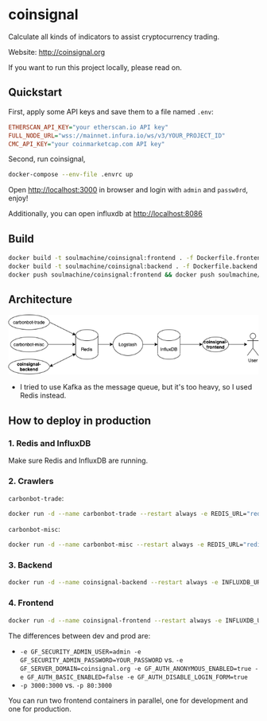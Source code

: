 # coinsignal

Calculate all kinds of indicators to assist cryptocurrency trading.

Website: <http://coinsignal.org>

If you want to run this project locally, please read on.

## Quickstart

First, apply some API keys and save them to a file named `.env`:

```ini
ETHERSCAN_API_KEY="your etherscan.io API key"
FULL_NODE_URL="wss://mainnet.infura.io/ws/v3/YOUR_PROJECT_ID"
CMC_API_KEY="your coinmarketcap.com API key"
```

Second, run coinsignal,

```bash
docker-compose --env-file .envrc up
```

Open <http://localhost:3000> in browser and login with `admin` and `passw0rd`, enjoy!

Additionally, you can open influxdb at <http://localhost:8086>

## Build

```bash
docker build -t soulmachine/coinsignal:frontend . -f Dockerfile.frontend
docker build -t soulmachine/coinsignal:backend . -f Dockerfile.backend
docker push soulmachine/coinsignal:frontend && docker push soulmachine/coinsignal:backend
```

## Architecture

![Architecture](./architecture.png)

- I tried to use Kafka as the message queue, but it's too heavy, so I used Redis instead.

## How to deploy in production

### 1. Redis and InfluxDB

Make sure Redis and InfluxDB are running.

### 2. Crawlers

`carbonbot-trade`:

```bash
docker run -d --name carbonbot-trade --restart always -e REDIS_URL="redis://:7BUvEvH@192.168.5.250:6379" -u "$(id -u):$(id -g)" soulmachine/carbonbot pm2-runtime start pm2.trade.config.js
```

`carbonbot-misc`:

```bash
docker run -d --name carbonbot-misc --restart always -e REDIS_URL="redis://:password@ip:6379" -e FULL_NODE_URL="wss://mainnet.infura.io/ws/v3/YOUR_PROJECT_ID" -e ETHERSCAN_API_KEY="YOUR_API_KEY" -e CMC_API_KEY="YOUR_API_KEY" -u "$(id -u):$(id -g)" soulmachine/carbonbot:misc
```

### 3. Backend

```bash
docker run -d --name coinsignal-backend --restart always -e INFLUXDB_URL=http://ip:8086 -e INFLUXDB_ORG=ORG_NAME -e INFLUXDB_BUCKET=BUCKET_NAME -e INFLUXDB_TOKEN=YOUR_TOKEN -e REDIS_URL="redis://:password@ip:6379" soulmachine/coinsignal:backend
```

### 4. Frontend

```bash
docker run -d --name coinsignal-frontend --restart always -e INFLUXDB_URL=http://ip:8086 -e INFLUXDB_ORG=ORG_NAME -e INFLUXDB_BUCKET=BUCKET_NAME -e INFLUXDB_TOKEN=YOUR_TOKEN -e GF_SERVER_DOMAIN=coinsignal.org -e GF_AUTH_ANONYMOUS_ENABLED=true -e GF_AUTH_BASIC_ENABLED=false -e GF_AUTH_DISABLE_LOGIN_FORM=true -p 80:3000 soulmachine/coinsignal:frontend
```

The differences between dev and prod are:

- `-e GF_SECURITY_ADMIN_USER=admin -e GF_SECURITY_ADMIN_PASSWORD=YOUR_PASSWORD` vs. `-e GF_SERVER_DOMAIN=coinsignal.org -e GF_AUTH_ANONYMOUS_ENABLED=true -e GF_AUTH_BASIC_ENABLED=false -e GF_AUTH_DISABLE_LOGIN_FORM=true`
- `-p 3000:3000` vs. `-p 80:3000`

You can run two frontend containers in parallel, one for development and one for production.
